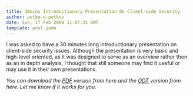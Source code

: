 ```yaml
---
title: 30mins Introductionary Presentation On Client-side Security
author: petko-d-petkov
date: Sun, 17 Feb 2008 11:07:31 GMT
template: post.jade
---
```


I was asked to have a 30 minutes long introductionary presentation on client-side security issues. Although the presentation is very basic and high-level oriented, as it was designed to serve as an overview rather then as an in depth analysis, I thought that still someone may find it useful or may use it in their own presentations.

_You can download the [PDF](/files/2008/02/pdp-css.pdf) version from here and the [ODT](/files/2008/02/pdp-css.odp) version from here. Let me know if it works for you._
